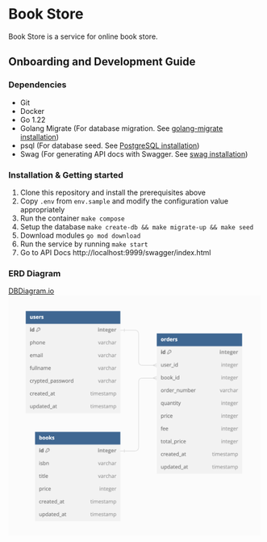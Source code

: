 # Book Store

Book Store is a service for online book store.

## Onboarding and Development Guide

### Dependencies

- Git
- Docker
- Go 1.22
- Golang Migrate (For database migration. See [golang-migrate installation](https://github.com/golang-migrate/migrate))
- psql (For database seed. See [PostgreSQL installation](https://www.postgresql.org/download))
- Swag (For generating API docs with Swagger. See [swag installation](https://github.com/swaggo/swag))

### Installation & Getting started

1. Clone this repository and install the prerequisites above
2. Copy `.env` from `env.sample` and modify the configuration value appropriately
3. Run the container `make compose`
4. Setup the database `make create-db && make migrate-up && make seed`
5. Download modules `go mod download`
6. Run the service by running `make start`
7. Go to API Docs http://localhost:9999/swagger/index.html

### ERD Diagram

[DBDiagram.io](https://dbdiagram.io/d/Online-Book-Store-6661a65b9713410b05ed2fea)
<br><img src="images/ERD.png" alt="ERD Diagram" width="500">
